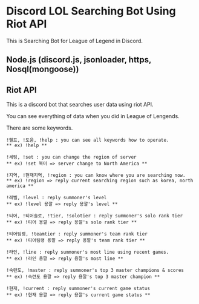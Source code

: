 # Discord LOL Searching Bot Using Riot API
This is Searching Bot for League of Legend in Discord.

## Node.js (discord.js, jsonloader, https, Nosql(mongoose))

## Riot API
This is a discord bot that searches user data using riot API.

You can see everything of data when you did in League of Lengends.

There are some keywords.
```
!헬프, !도움, !help : you can see all keywords how to operate. 
** ex) !help **

!세팅, !set : you can change the region of server 
** ex) !set 북미 => server change to North America **

!지역, !현재지역, !region : you can know where you are searching now. 
** ex) !region => reply current searching region such as korea, north america **

!레벨, !level : reply summoner's level 
** ex) !level 용깔 => reply 용깔's level **

!티어, !티어솔로, !tier, !solotier : reply summoner's solo rank tier 
** ex) !티어 용깔 => reply 용깔's solo rank tier **

!티어팀랭, !teamtier : reply summoner's team rank tier 
** ex) !티어팀랭 용깔 => reply 용깔's team rank tier **

!라인, !line : reply summoner's most line using recent games. 
** ex) !라인 용깔 => reply 용깔's most line **

!숙련도, !master : reply summoner's top 3 master champions & scores 
** ex) !숙련도 용깔 => reply 용깔's top 3 master champion **

!현재, !current : reply summoner's current game status 
** ex) !현재 용깔 => reply 용깔's current game status **
```
